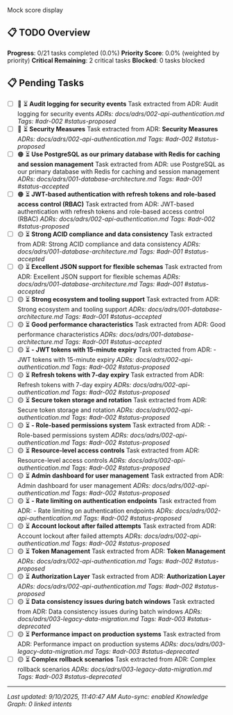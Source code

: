 Mock score display
## 📋 TODO Overview

**Progress**: 0/21 tasks completed (0.0%)
**Priority Score**: 0.0% (weighted by priority)
**Critical Remaining**: 2 critical tasks
**Blocked**: 0 tasks blocked

## 📋 Pending Tasks

- [ ] 🔴 ⏳ **Audit logging for security events**
  Task extracted from ADR: Audit logging for security events
  *ADRs: docs/adrs/002-api-authentication.md*
  *Tags: #adr-002 #status-proposed*
- [ ] 🔴 ⏳ ****Security Measures****
  Task extracted from ADR: **Security Measures**
  *ADRs: docs/adrs/002-api-authentication.md*
  *Tags: #adr-002 #status-proposed*
- [ ] 🟠 ⏳ **Use PostgreSQL as our primary database with Redis for caching and session management**
  Task extracted from ADR: use PostgreSQL as our primary database with Redis for caching and session management
  *ADRs: docs/adrs/001-database-architecture.md*
  *Tags: #adr-001 #status-accepted*
- [ ] 🟠 ⏳ **JWT-based authentication with refresh tokens and role-based access control (RBAC)**
  Task extracted from ADR: JWT-based authentication with refresh tokens and role-based access control (RBAC)
  *ADRs: docs/adrs/002-api-authentication.md*
  *Tags: #adr-002 #status-proposed*
- [ ] 🟡 ⏳ **Strong ACID compliance and data consistency**
  Task extracted from ADR: Strong ACID compliance and data consistency
  *ADRs: docs/adrs/001-database-architecture.md*
  *Tags: #adr-001 #status-accepted*
- [ ] 🟡 ⏳ **Excellent JSON support for flexible schemas**
  Task extracted from ADR: Excellent JSON support for flexible schemas
  *ADRs: docs/adrs/001-database-architecture.md*
  *Tags: #adr-001 #status-accepted*
- [ ] 🟡 ⏳ **Strong ecosystem and tooling support**
  Task extracted from ADR: Strong ecosystem and tooling support
  *ADRs: docs/adrs/001-database-architecture.md*
  *Tags: #adr-001 #status-accepted*
- [ ] 🟡 ⏳ **Good performance characteristics**
  Task extracted from ADR: Good performance characteristics
  *ADRs: docs/adrs/001-database-architecture.md*
  *Tags: #adr-001 #status-accepted*
- [ ] 🟡 ⏳ **- JWT tokens with 15-minute expiry**
  Task extracted from ADR: - JWT tokens with 15-minute expiry
  *ADRs: docs/adrs/002-api-authentication.md*
  *Tags: #adr-002 #status-proposed*
- [ ] 🟡 ⏳ **Refresh tokens with 7-day expiry**
  Task extracted from ADR: Refresh tokens with 7-day expiry
  *ADRs: docs/adrs/002-api-authentication.md*
  *Tags: #adr-002 #status-proposed*
- [ ] 🟡 ⏳ **Secure token storage and rotation**
  Task extracted from ADR: Secure token storage and rotation
  *ADRs: docs/adrs/002-api-authentication.md*
  *Tags: #adr-002 #status-proposed*
- [ ] 🟡 ⏳ **- Role-based permissions system**
  Task extracted from ADR: - Role-based permissions system
  *ADRs: docs/adrs/002-api-authentication.md*
  *Tags: #adr-002 #status-proposed*
- [ ] 🟡 ⏳ **Resource-level access controls**
  Task extracted from ADR: Resource-level access controls
  *ADRs: docs/adrs/002-api-authentication.md*
  *Tags: #adr-002 #status-proposed*
- [ ] 🟡 ⏳ **Admin dashboard for user management**
  Task extracted from ADR: Admin dashboard for user management
  *ADRs: docs/adrs/002-api-authentication.md*
  *Tags: #adr-002 #status-proposed*
- [ ] 🟡 ⏳ **- Rate limiting on authentication endpoints**
  Task extracted from ADR: - Rate limiting on authentication endpoints
  *ADRs: docs/adrs/002-api-authentication.md*
  *Tags: #adr-002 #status-proposed*
- [ ] 🟡 ⏳ **Account lockout after failed attempts**
  Task extracted from ADR: Account lockout after failed attempts
  *ADRs: docs/adrs/002-api-authentication.md*
  *Tags: #adr-002 #status-proposed*
- [ ] 🟡 ⏳ ****Token Management****
  Task extracted from ADR: **Token Management**
  *ADRs: docs/adrs/002-api-authentication.md*
  *Tags: #adr-002 #status-proposed*
- [ ] 🟡 ⏳ ****Authorization Layer****
  Task extracted from ADR: **Authorization Layer**
  *ADRs: docs/adrs/002-api-authentication.md*
  *Tags: #adr-002 #status-proposed*
- [ ] 🟡 ⏳ **Data consistency issues during batch windows**
  Task extracted from ADR: Data consistency issues during batch windows
  *ADRs: docs/adrs/003-legacy-data-migration.md*
  *Tags: #adr-003 #status-deprecated*
- [ ] 🟡 ⏳ **Performance impact on production systems**
  Task extracted from ADR: Performance impact on production systems
  *ADRs: docs/adrs/003-legacy-data-migration.md*
  *Tags: #adr-003 #status-deprecated*
- [ ] 🟡 ⏳ **Complex rollback scenarios**
  Task extracted from ADR: Complex rollback scenarios
  *ADRs: docs/adrs/003-legacy-data-migration.md*
  *Tags: #adr-003 #status-deprecated*

---

*Last updated: 9/10/2025, 11:40:47 AM*
*Auto-sync: enabled*
*Knowledge Graph: 0 linked intents*
